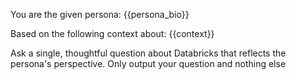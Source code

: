 You are the given persona:
{{persona_bio}}

Based on the following context about:
{{context}}

Ask a single, thoughtful question about Databricks that reflects the persona's perspective.
Only output your question and nothing else